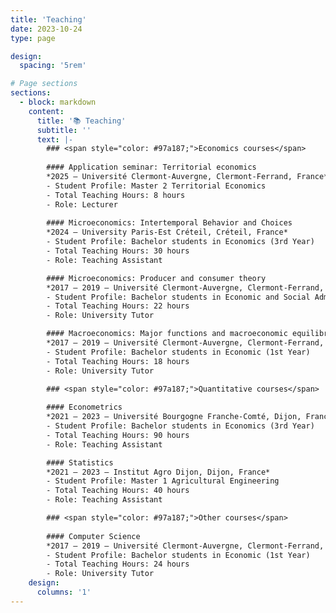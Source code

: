 ```yaml
---
title: 'Teaching'
date: 2023-10-24
type: page

design:
  spacing: '5rem'

# Page sections
sections:
  - block: markdown
    content:
      title: '📚 Teaching'
      subtitle: ''
      text: |-
        ### <span style="color: #97a187;">Economics courses</span>
        
        #### Application seminar: Territorial economics
        *2025 – Université Clermont-Auvergne, Clermont-Ferrand, France*  
        - Student Profile: Master 2 Territorial Economics  
        - Total Teaching Hours: 8 hours  
        - Role: Lecturer  
        
        #### Microeconomics: Intertemporal Behavior and Choices  
        *2024 – University Paris-Est Créteil, Créteil, France*  
        - Student Profile: Bachelor students in Economics (3rd Year)  
        - Total Teaching Hours: 30 hours  
        - Role: Teaching Assistant  

        #### Microeconomics: Producer and consumer theory  
        *2017 – 2019 – Université Clermont-Auvergne, Clermont-Ferrand, France*  
        - Student Profile: Bachelor students in Economic and Social Administration (2nd Year)  
        - Total Teaching Hours: 22 hours  
        - Role: University Tutor  

        #### Macroeconomics: Major functions and macroeconomic equilibrium  
        *2017 – 2019 – Université Clermont-Auvergne, Clermont-Ferrand, France*  
        - Student Profile: Bachelor students in Economic (1st Year)  
        - Total Teaching Hours: 18 hours  
        - Role: University Tutor  

        ### <span style="color: #97a187;">Quantitative courses</span>
        
        #### Econometrics  
        *2021 – 2023 – Université Bourgogne Franche-Comté, Dijon, France*  
        - Student Profile: Bachelor students in Economics (3rd Year)  
        - Total Teaching Hours: 90 hours  
        - Role: Teaching Assistant  

        #### Statistics  
        *2021 – 2023 – Institut Agro Dijon, Dijon, France*  
        - Student Profile: Master 1 Agricultural Engineering  
        - Total Teaching Hours: 40 hours  
        - Role: Teaching Assistant  

        ### <span style="color: #97a187;">Other courses</span>
        
        #### Computer Science  
        *2017 – 2019 – Université Clermont-Auvergne, Clermont-Ferrand, France*  
        - Student Profile: Bachelor students in Economic (1st Year)  
        - Total Teaching Hours: 24 hours  
        - Role: University Tutor  
    design:
      columns: '1'
---
```

